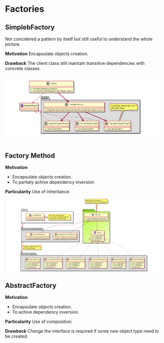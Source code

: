 # Factories

## SimplebFactory
Not concidered a pattern by itself but still useful to understand the whole picture. 

**Motivation**
Encapsulate objects creation.

**Drawback**
The client class still maintain transitive dependencies with concrete classes.

![](simpleFactoryV2.png)

## Factory Method

**Motivation**
- Encapsulate objects creation.
- To partialy achive dependency inversion 

**Particularity**
Use of inheritance.

![](factoryMethodV2.png)

## AbstractFactory

**Motivation**
- Encapsulate objects creation.
- To achive dependency inversion.

**Particularity**
Use of composition.

**Drawback**
Change the interface is required if some new object type need to be created.
